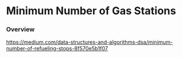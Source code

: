 # Minimum Number of Gas Stations

### Overview

https://medium.com/data-structures-and-algorithms-dsa/minimum-number-of-refueling-stops-8f570e5b1f07
